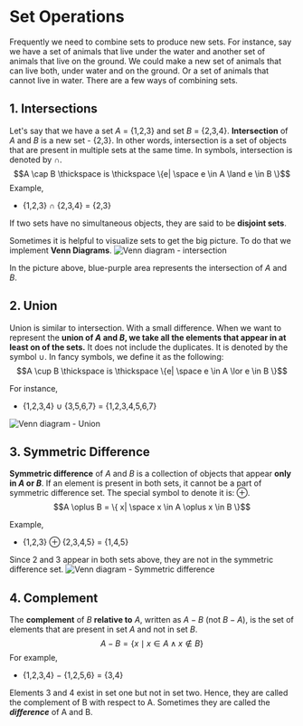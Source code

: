 # Set Operations
Frequently we need to combine sets to produce new sets. For instance, say we have a set of animals that live under the water and another set of animals that live on the ground. We could make a new set of animals that can live both, under water and on the ground. Or a set of animals that cannot live in water. 
There are a few ways of combining sets.

## 1. Intersections
Let's say that we have a set *A* = {1,2,3} and set *B* = {2,3,4}. **Intersection** of *A* and *B* is a new set - {2,3}. In other words, intersection is a set of objects that are present in multiple sets at the same time. In symbols, intersection is denoted by $\cap$.  
$$A \cap B \thickspace is \thickspace \{e| \space e \in A \land e \in B \}$$
Example,
* {1,2,3} $\cap$ {2,3,4} = {2,3}

If two sets have no simultaneous objects, they are said to be **disjoint sets**.

Sometimes it is helpful to visualize sets to get the big picture. To do that we implement **Venn Diagrams**.
![Venn diagram - intersection](https://upload.wikimedia.org/wikipedia/commons/6/6d/Venn_A_intersect_B.svg)

In the picture above, blue-purple area represents the intersection of *A* and *B*.

## 2. Union

Union is similar to intersection. With a small difference. When we want to represent the **union of *A* and *B*, we take all the elements that appear in at least on of the sets.** It does not include the duplicates. It is denoted by the symbol $\cup$. 
 In fancy symbols, we define it as the following:
$$A \cup B \thickspace is \thickspace \{e| \space e \in A \lor e \in B \}$$

For instance,
* {1,2,3,4} $\cup$ {3,5,6,7} = {1,2,3,4,5,6,7}


![Venn diagram - Union](https://upload.wikimedia.org/wikipedia/commons/2/2f/Venn_A_union_B.png)

## 3. Symmetric Difference
**Symmetric difference** of *A* and *B* is a collection of objects that appear **only in *A* or *B***. If an element is present in both sets, it cannot be a part of symmetric difference set. The special symbol to denote it is: $\oplus$. 
$$A \oplus B = \{ x| \space x \in A \oplus x \in B \}$$

Example,
* {1,2,3} $\oplus$ {2,3,4,5} = {1,4,5}

Since 2 and 3 appear in both sets above, they are not in the symmetric difference set.
![Venn diagram - Symmetric difference](https://upload.wikimedia.org/wikipedia/commons/d/d2/AxorB.png)


## 4. Complement
The **complement** of *B* **relative to** *A*, written as $A - B$ (not $B - A$), is the set of elements that are present in set *A* and not in set *B*.
$$A - B = \{ x \mid x \in A \land x \notin B \}$$
For example,
* {1,2,3,4} $-$ {1,2,5,6} = {3,4}

Elements 3 and 4 exist in set one but not in set two. Hence, they are called the complement of B with respect to A. Sometimes they are called the ***difference*** of A and B.


